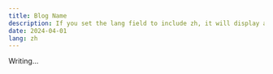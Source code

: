 ```yaml
---
title: Blog Name
description: If you set the lang field to include zh, it will display an identifier.
date: 2024-04-01
lang: zh
---
```


Writing...
